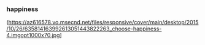 ### happiness
(https://az616578.vo.msecnd.net/files/responsive/cover/main/desktop/2015/10/26/635814163992613051443822263_choose-happiness-4.imgopt1000x70.jpg]
